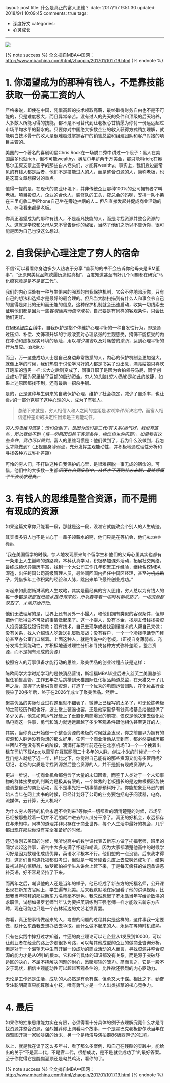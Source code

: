 layout: post
title: 什么是真正的富人思维？
date: 2017/1/7 9:51:30
updated: 2018/9/1 10:09:45
comments: true
tags:
- 深度好文
categories:
- 心灵成长

---
<img src="https://eisenhao.coding.net/p/eisenhao/d/eisenhao/git/raw/master/uploads/rich-thinking-by-mba.jpg" class="full-image" />

{% note success %}
全文摘自MBA中国网：
<http://www.mbachina.com/html/zhaopin/201701/101719.html>
{% endnote %}

# 1. 你渴望成为的那种有钱人，不是靠技能获取一份高工资的人
严格来说，即使在中国，凭借高超的技术领取高薪，最终取得财务自由也不是不可能的，只是难度极大，而且异常辛苦。没有过人的先天的条件和顶级的后天培养，大多数人所能习得的技能，都不是不可替代到让老板心甘情愿为你付一份远远超过市场平均水平的薪水的。只要你对中国绝大多数企业的收入获得方式稍加理解，就能明白技术骨干的收入是很难超过掌握客户的销售总监和组建团队和客户对接的项目主管的。
<!-- more -->

美国的一个著名的喜剧明星Chris Rock在一场脱口秀中讲过一个段子：黑人在美国最多也就rich，但不可能wealthy。奥尼尔年薪两千万美金，那只能叫rich;在奥尼尔工资支票上签字的那些白人老头们，才能算wealthy。事实上，我们身边最常见的有钱人都是后者，他们不是技能过人的人，而是整合资源的人，简称老板，也是这篇文章想探讨的重点。

值得一提的是，在现代的商业环境下，并非传统企业那种100%的公司拥有者才叫老板。项目投资人，企业的合伙人，装修队的工头，夜总会的妈咪，安排一队小弟在三里屯收二手iPhone自己坐在旁边抽烟的人… 但凡直接发起并促成商业活动的人，在我看来都是老板。

你真正渴望成为的那种有钱人，不是超凡技能的人，而是寻找资源并整合资源的人。这就是学校和父母从来不曾告诉你的秘密，当然了他们之所以不告诉你，很可能是因为自己也没这么想过。

# 2. 自我保护心理注定了穷人的宿命

不信?可以看看你身边多少人热衷于分享 “盖茨的的书不会告诉你他母亲是IBM董事”，“还原聚美优品陈欧履历造假真相”，百度知道甚至有好几个问题都在研究“马化腾究竟是是不是富二代”。

我们的内心深处有一种与生俱来的强烈的自我保护机制，它会不停地暗示你，只有自己的想法和选择才是最好的最合理的。但凡当大脑扫描到有什么人和事会令自己的显得是如此的无知而无能的信息，这种保护机制就会迅速启动，收集一切线索去证明他们都是因为一些*客观因素而侥幸成功*，自己要是有同样的客观条件，只会比他们更好。

在[MBA智库百科](http://wiki.mbalib.com/wiki/%E9%A6%96%E9%A1%B5)中，自我保护是指个体维护心理平衡的一种自发性行为，即是通过压抑、补偿、文饰和升华的手段改变对心理紧张的主观感受，掩饰不能接受的内在冲动和虚拟现实环境的危险，用以*减少痛苦*以及对痛苦的*意识*，达到心理平衡的行为反应。<small>(自欺欺人)</small>

而且，万一这些成功人士是自己身边非常熟悉的人，内心的保护机制会更加强大。就像上学的时候，我们热衷于讨论学习好的人都是书呆子没出息，漂亮姑娘只喜欢开跑车的渣男一样;长大之后则变成了，同事升职了是因为会拍领导马屁，同学创业成功了因为家里给了巨额的启动资金。穷人的头脑(*穷人思维*)是如此的敏捷，如果上述原因都找不到，还有最后一招杀手锏。

是的，正是这种与生俱来的自我保护心理，维护了社会稳定，减少了自杀率，也让<small>极少</small>的一部分克服了这种心理的人，成为了有钱人。

> 总结下来就是，穷人相信人和人之间的差距是*客观条件所决定的*，而富人相信这种差距的决定性因素是主观能动性。


*穷人的思维习惯*是：*他们做到了，是因为他们富二代/有关系/运气好，我没有这些，所以我做不到*（*将一切原因归咎于客观条件，掩饰自生的问题）。如果我有这些条件，我也可以做到*。富人的思维习惯是：他们做到了，我为什么没做到，我怎么才能做到?（正视自身薄弱点，充分发挥主观能动性，并积极地通过理性分析和寻找各种方式弥补差距）

可怜的穷人们，不打破这种自我保护的心里，是很难摆脱一事无成的宿命的。可惜，他们中的大多数一生都~~*沉浸在自我安慰中，从怀才不遇到壮志未酬，最终感慨平平淡淡才是真。*~~

# 3. 有钱人的思维是整合资源，而不是拥有现成的资源

如果这篇文章你只能看一段，那就是这一段，没准它就能改变个别人的人生轨迹。

其实很多穷人也不是甘心于一辈子领薪水的啊，他们只是在等机会，他们<small>永远在等机会</small>。

“我在美国留学的时候，惊人地发现原来每个留学生和他们的父母心里其实也都有一条走上人生巅峰的道路嘛。本科认真学习，积极参加课外活动，拓展社交网络，最终成绩优异简历丰富，找到一个大公司工作几年积累工作经验，继续名校MBA深造，出任跨国公司高级管理人员，最终调回国内担任中国区经理，甚至~~时机成熟了~~，凭借多年工作积累的经验和人脉，跳出来单飞最终创业成功。”

听起来如此酣畅淋漓的人生攻略，其实是最经典的穷人思维，穷人总以为有钱人的每一步都是*按部就班顺水推舟得来的，所以要等着一切时机都成熟了，一切资源都获取了，才能开始行动*。

他们无法理解的是，世界上还有另外一小撮人，和他们拥有类似的客观条件，但却把他们觉得遥不可及的事情做起来了。这一小撮人，没有本金，找朋友借钱找投资人投资甚至找银行贷款；没有技术，自己去现学或者找到懂技术的人帮自己来做；没有关系，找人介绍请人吃饭送礼屡败屡战；没有客户，一个一个冷拨电话登门拜访甚至办公室门口堵着。上面这种人，就是传说中的老板。（正视自身薄弱点，充分发挥主观能动性，并积极地通过理性分析和寻找各种方式弥补差距 。整合资源，而不是拥有现成的资源）

按照穷人的万事俱备才能行动的思维，聚美优品的创业过程应该是这样：

陈欧同学大学时期学习的是快消品营销，斯坦福MBA毕业后进入丝芙兰美国总部担任销售高管，工作五年之后跳槽到天猫国际任化妆品频道总监，在天猫又干了几年之后，掌握了大量供货商资源，打造了一个优秀的电商运营团队，在化妆品行业侵染了20多年后，终于在2026年成立了聚美优品。然后...

聚美优品的实际创业过程这里就不细表了，微博上已经写的太多了，可无论陈老板的之前经历作假也好，波士堂上装逼也罢，还是他家里多有钱真格基金给他提供了多少关系，他又如何运气好赶上了垂直化电商爆发的前夜，仅仅是他决定去做化妆品电商这一件事，勇气和魄力就远远超越了多少客观条件跟他相仿甚至更好的人。

其实，当你真正开始做一个整合资源的老板的时候就会发现，你之前自以为拥有的资源和人脉远没有你想的那么好用，任何一个商业活动从无到有，都必然要经历那些团队不整没有客户的阶段，滴滴打车两年前还在在北京机场T3一个一个拽着出租车司机下载App;以雷军在互联网圈二十多年的人脉，创立小米的时候光一个个登门挖人就挖了近一年，相比之下，你觉得自己能有的那些资源又能有多管用呢?切记，老板的实质是寻找资源然后整合资源的人，并不是拥有现成资源的人。

更进一步说，一切商业机会都包含了大量的未知因素，而鉴于人类对于一个未知事物的群体接受度的判断力是极其有限的，一个优秀的老板擅长的是边做根据形势快速调整自己的商业活动，而不是事先把一切事情都预料好了。你能想象亚马逊的创始人当年在网上卖书的时候，已经计划好了公司的业务要包括电子阅读器，电商，流媒体，云计算，无人机吗?

为什么穷人等待的机会永远不会到来?等你把一切都看的清清楚楚的时候，市场早已经被那些趁着一切并不明朗就冲进去的人瓜分干净了。真正的好机会，永远都存在与未知中。同样的道理并非只存在于商业世界，每个人生活中最好的机会，几乎都出现在那些你没有完全准备好的时候。

还记得刚去美国的时候，我听说高中的数学课代表去新东方做了托福老师，班里的同学谈起这件事，语气中大多充满了怀疑和嘲讽，因为大家都清楚他高中的时候学习好是因为数理化成绩优异，英语水平根本不行。他们想的一点没错，后来我才得知，这哥们当时连托福都没考过，但就是一咬牙硬着头皮上去应聘还成功了，结果最初过得心惊胆战，做梦都怕被学生从讲台上赶下来，于是每天疯狂的做题备课恶补英语，好不容易坚持了下来。

而两年之后，嘲讽他的人还是当年的样子，他已经成了新东方的托福名师，公开课出现在新东方官网上，学生遍布北美。后来我默默地在家里看了他的讲课视频，比起我当年崇拜的那些新东方名师毫不逊色。我忽然想起了罗永浩当年写给俞敏洪的求职信，试想如果罗老师当年认为要把英语练到王强老师一样才能敢去新东方应聘，现在可能也只是一个吉林延边的文艺老愤青罢。

你看，真正把事情做起来的人，考虑的问题的过程其实是这样的，这件事我一定要做，缺什么东西我去想办法去争取。而什么做不起来的人，永远在等待时机成熟。

只有在实践中摔打过才知道，牛逼的商业理论可以让企业从1发展到10000，可以让创业者在经营的路上少走很多弯路，可以帮其他成型的企业的做商业咨询分析，但是对于一个渴望无中生有开展一段成功的商业活动的人而言，寻找资源并整合资源的能力才是从0到1的根本，它和任何具体的知识都没有关系，而是源于突破舒适区的决心，不屈不挠解决问题的耐心，愿赌服输的魄力。简而言之，它是一股不安于现状，相信主观能动性可以超越客观条件的，比性欲还强烈的内心驱动力。

无论是工作还是生活，成功的人必然是有勇有谋，但勇又大于谋。相比之下，勤奋专注聪明简直只能算雕虫小技，唯有勇气才是一个人出类拔萃的核心竞争力。

# 4. 最后

如果你的抽象思维能力实在有限，必须得看十分具体的例子去理解究竟什么才是寻找资源并整合资源，强烈推荐你上网看两个故事，一个是星巴克老板舒尔茨当年在西雅图开第一家咖啡店的始末，另一个是杨洁导演拍摄86版西游记的过程。

以上，就是我在读了这么多年书，看了那么多案例，和自己在残酷的实践中，能给出的关于“不是富二代，不是官二代，很想成功，是不是就会成功了”的最好答案。至于你觉得它是醍醐灌顶还是勾兑鸡汤，看你的了。

{% note success %}
全文摘自MBA中国网：
<http://www.mbachina.com/html/zhaopin/201701/101719.html>
{% endnote %}
